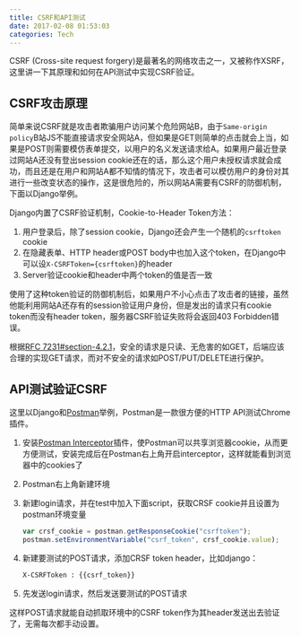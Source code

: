 ```yaml
---
title: CSRF和API测试
date: 2017-02-08 01:53:03
categories: Tech
---
```


CSRF (Cross-site request forgery)是最著名的网络攻击之一，又被称作XSRF，这里讲一下其原理和如何在API测试中实现CSRF验证。

<!-- more -->

## CSRF攻击原理

简单来说CSRF就是攻击者欺骗用户访问某个危险网站B，由于`Same-origin policy`B站JS不能直接请求安全网站A，但如果是GET则简单的点击就会上当，如果是POST则需要模仿表单提交，以用户的名义发送请求给A。如果用户最近登录过网站A还没有登出session cookie还在的话，那么这个用户未授权请求就会成功，而且还是在用户和网站A都不知情的情况下，攻击者可以模仿用户的身份对其进行一些改变状态的操作，这是很危险的，所以网站A需要有CSRF的防御机制，下面以Django举例。

Django内置了CSRF验证机制，Cookie-to-Header Token方法：

1. 用户登录后，除了session cookie，Django还会产生一个随机的`csrftoken` cookie
2. 在隐藏表单、HTTP header或POST body中也加入这个token，在Django中可以设`X-CSRFToken={csrftoken}`的header
3. Server验证cookie和header中两个token的值是否一致

使用了这种token验证的防御机制后，如果用户不小心点击了攻击者的链接，虽然他能利用网站A还存有的session验证用户身份，但是发出的请求只有cookie token而没有header token，服务器CSRF验证失败将会返回403 Forbidden错误。

根据[RFC 7231#section-4.2.1](https://tools.ietf.org/html/rfc7231.html#section-4.2.1)，安全的请求是只读、无危害的如GET，后端应该合理的实现GET请求，而对不安全的请求如POST/PUT/DELETE进行保护。

## API测试验证CSRF

这里以Django和[Postman](https://chrome.google.com/webstore/detail/postman/fhbjgbiflinjbdggehcddcbncdddomop?hl=en)举例，Postman是一款很方便的HTTP API测试Chrome插件。

1. 安装[Postman Interceptor](https://chrome.google.com/webstore/detail/postman-interceptor/aicmkgpgakddgnaphhhpliifpcfhicfo?hl=en)插件，使Postman可以共享浏览器cookie，从而更方便测试，安装完成后在Postman右上角开启interceptor，这样就能看到浏览器中的cookies了

2. Postman右上角新建环境

3. 新建login请求，并在test中加入下面script，获取CRSF cookie并且设置为postman环境变量

   ```js
   var crsf_cookie = postman.getResponseCookie("csrftoken");
   postman.setEnvironmentVariable("csrf_token", crsf_cookie.value);
   ```

4. 新建要测试的POST请求，添加CRSF token header，比如django：

   ```sh
   X-CSRFToken : {{csrf_token}}
   ```

5. 先发送login请求，然后发送要测试的POST请求

这样POST请求就能自动抓取环境中的CSRF token作为其header发送出去验证了，无需每次都手动设置。